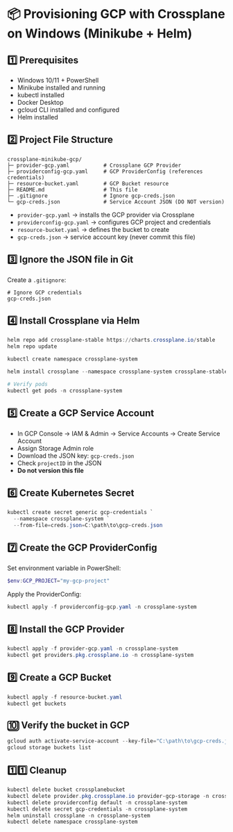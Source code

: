 # 📦 Provisioning GCP with Crossplane on Windows (Minikube + Helm)

## 1️⃣ Prerequisites

* Windows 10/11 + PowerShell
* Minikube installed and running
* kubectl installed
* Docker Desktop
* gcloud CLI installed and configured
* Helm installed

## 2️⃣ Project File Structure

```
crossplane-minikube-gcp/
├─ provider-gcp.yaml           # Crossplane GCP Provider
├─ providerconfig-gcp.yaml     # GCP ProviderConfig (references credentials)
├─ resource-bucket.yaml        # GCP Bucket resource
├─ README.md                   # This file
├─ .gitignore                  # Ignore gcp-creds.json
└─ gcp-creds.json              # Service Account JSON (DO NOT version)
```

* `provider-gcp.yaml` → installs the GCP provider via Crossplane
* `providerconfig-gcp.yaml` → configures GCP project and credentials
* `resource-bucket.yaml` → defines the bucket to create
* `gcp-creds.json` → service account key (never commit this file)

## 3️⃣ Ignore the JSON file in Git

Create a `.gitignore`:

```gitignore
# Ignore GCP credentials
gcp-creds.json
```

## 4️⃣ Install Crossplane via Helm

```powershell
helm repo add crossplane-stable https://charts.crossplane.io/stable
helm repo update

kubectl create namespace crossplane-system

helm install crossplane --namespace crossplane-system crossplane-stable/crossplane

# Verify pods
kubectl get pods -n crossplane-system
```

## 5️⃣ Create a GCP Service Account

* In GCP Console → IAM & Admin → Service Accounts → Create Service Account
* Assign Storage Admin role
* Download the JSON key: `gcp-creds.json`
* Check `projectID` in the JSON
* **Do not version this file**

## 6️⃣ Create Kubernetes Secret

```powershell
kubectl create secret generic gcp-credentials `
  --namespace crossplane-system `
  --from-file=creds.json=C:\path\to\gcp-creds.json
```

## 7️⃣ Create the GCP ProviderConfig

Set environment variable in PowerShell:

```powershell
$env:GCP_PROJECT="my-gcp-project"
```

Apply the ProviderConfig:

```powershell
kubectl apply -f providerconfig-gcp.yaml -n crossplane-system
```

## 8️⃣ Install the GCP Provider

```powershell
kubectl apply -f provider-gcp.yaml -n crossplane-system
kubectl get providers.pkg.crossplane.io -n crossplane-system
```

## 9️⃣ Create a GCP Bucket

```powershell
kubectl apply -f resource-bucket.yaml
kubectl get buckets
```

## 🔟 Verify the bucket in GCP

```powershell
gcloud auth activate-service-account --key-file="C:\path\to\gcp-creds.json"
gcloud storage buckets list
```

## 1️⃣1️⃣ Cleanup

```powershell
kubectl delete bucket crossplanebucket
kubectl delete provider.pkg.crossplane.io provider-gcp-storage -n crossplane-system
kubectl delete providerconfig default -n crossplane-system
kubectl delete secret gcp-credentials -n crossplane-system
helm uninstall crossplane -n crossplane-system
kubectl delete namespace crossplane-system
```
